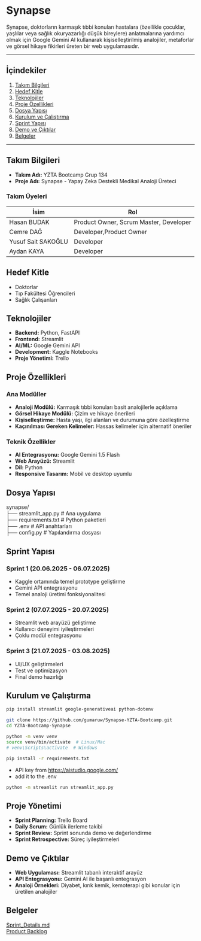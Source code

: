 # Synapse

Synapse, doktorların karmaşık tıbbi konuları hastalara (özellikle çocuklar, yaşlılar veya sağlık okuryazarlığı düşük bireylere) anlatmalarına yardımcı olmak için Google Gemini AI kullanarak kişiselleştirilmiş analojiler, metaforlar ve görsel hikaye fikirleri üreten bir web uygulamasıdır.  

---

## İçindekiler
1. [Takım Bilgileri](#takım-bilgileri)
2. [Hedef Kitle](#hedef-kitle)
3. [Teknolojiler](#teknolojiler)
4. [Proje Özellikleri](#proje-özellikleri)
5. [Dosya Yapısı](#dosya-yapısı)
6. [Kurulum ve Çalıştırma](#kurulum-ve-çalıştırma)
7. [Sprint Yapısı](#sprint-yapısı)
8. [Demo ve Çıktılar](#demo-ve-çıktılar)
9. [Belgeler](#belgeler)

---

## Takım Bilgileri
- **Takım Adı:** YZTA Bootcamp Grup 134
- **Proje Adı:** Synapse - Yapay Zeka Destekli Medikal Analoji Üreteci  

### Takım Üyeleri
| İsim | Rol |
|------|-----|
| Hasan BUDAK | Product Owner, Scrum Master, Developer |
| Cemre DAĞ | Developer,Product Owner |
| Yusuf Sait SAKOĞLU | Developer |
| Aydan KAYA | Developer |

## Hedef Kitle
- Doktorlar
- Tıp Fakültesi Öğrencileri
- Sağlık Çalışanları

## Teknolojiler
- **Backend:** Python, FastAPI
- **Frontend:** Streamlit
- **AI/ML:** Google Gemini API
- **Development:** Kaggle Notebooks
- **Proje Yönetimi:** Trello

## Proje Özellikleri
### Ana Modüller
- **Analoji Modülü:** Karmaşık tıbbi konuları basit analojilerle açıklama
- **Görsel Hikaye Modülü:** Çizim ve hikaye önerileri
- **Kişiselleştirme:** Hasta yaşı, ilgi alanları ve durumuna göre özelleştirme
- **Kaçınılması Gereken Kelimeler:** Hassas kelimeler için alternatif öneriler

### Teknik Özellikler
- **AI Entegrasyonu:** Google Gemini 1.5 Flash
- **Web Arayüzü:** Streamlit
- **Dil:** Python
- **Responsive Tasarım:** Mobil ve desktop uyumlu

## Dosya Yapısı 
synapse/  
├── streamlit_app.py       # Ana uygulama  
├── requirements.txt       # Python paketleri  
├── .env                  # API anahtarları   
├── config.py             # Yapılandırma dosyası  

## Sprint Yapısı
### Sprint 1 (20.06.2025 - 06.07.2025)
- Kaggle ortamında temel prototype geliştirme
- Gemini API entegrasyonu
- Temel analoji üretimi fonksiyonalitesi

### Sprint 2 (07.07.2025 - 20.07.2025)
- Streamlit web arayüzü geliştirme
- Kullanıcı deneyimi iyileştirmeleri
- Çoklu modül entegrasyonu

### Sprint 3 (21.07.2025 - 03.08.2025)
- UI/UX geliştirmeleri
- Test ve optimizasyon
- Final demo hazırlığı

## Kurulum ve Çalıştırma

```bash
pip install streamlit google-generativeai python-dotenv
```

```bash
git clone https://github.com/gumaruw/Synapse-YZTA-Bootcamp.git
cd YZTA-Bootcamp-Synapse
```

```bash
python -m venv venv
source venv/bin/activate  # Linux/Mac
# venv\Scripts\activate  # Windows
```

```bash
pip install -r requirements.txt
```

- API key from https://aistudio.google.com/
- add it to the .env
 
```bash
python -m streamlit run streamlit_app.py
```

## Proje Yönetimi
- **Sprint Planning:** Trello Board
- **Daily Scrum:** Günlük ilerleme takibi
- **Sprint Review:** Sprint sonunda demo ve değerlendirme
- **Sprint Retrospective:** Süreç iyileştirmeleri

## Demo ve Çıktılar
- **Web Uygulaması:** Streamlit tabanlı interaktif arayüz
- **API Entegrasyonu:** Gemini AI ile başarılı entegrasyon
- **Analoji Örnekleri:** Diyabet, kırık kemik, kemoterapi gibi konular için üretilen analojiler

## Belgeler
[Sprint_Details.md](Sprint_Details.md)  
[Product Backlog](Product_Backlog.md)
